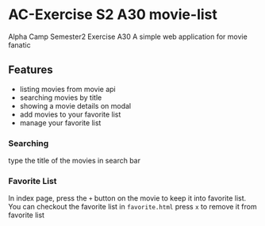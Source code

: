 # AC-Exercise S2 A30 movie-list
Alpha Camp Semester2 Exercise A30
A simple web application for movie fanatic

## Features
- listing movies from movie api
- searching movies by title
- showing a movie details on modal
- add movies to your favorite list
- manage your favorite list

### Searching
type the title of the movies in search bar
### Favorite List
In index page, press the `+` button on the movie to keep it into favorite list.
You can checkout the favorite list in `favorite.html`
press `x` to remove it from favorite list
